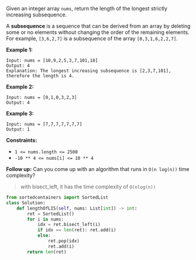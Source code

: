 Given an integer array `nums`, return the length of the longest strictly increasing subsequence.

A **subsequence** is a sequence that can be derived from an array by deleting some or no elements without changing the order of the remaining elements. For example, `[3,6,2,7]` is a subsequence of the array `[0,3,1,6,2,2,7]`.

 

**Example 1:**

```
Input: nums = [10,9,2,5,3,7,101,18]
Output: 4
Explanation: The longest increasing subsequence is [2,3,7,101], therefore the length is 4.
```

**Example 2:**

```
Input: nums = [0,1,0,3,2,3]
Output: 4
```

**Example 3:**

```
Input: nums = [7,7,7,7,7,7,7]
Output: 1
```

 

**Constraints:**

- `1 <= nums.length <= 2500`
- `-10 ** 4 <= nums[i] <= 10 ** 4`

 

**Follow up:** Can you come up with an algorithm that runs in `O(n log(n))` time complexity?

> with bisect_left, it has the time complexity of `O(nlog(n))`

```python
from sortedcontainers import SortedList
class Solution:
    def lengthOfLIS(self, nums: List[int]) -> int:
        ret = SortedList()
        for i in nums:
            idx = ret.bisect_left(i)
            if idx == len(ret): ret.add(i)
            else: 
                ret.pop(idx)
                ret.add(i)
        return len(ret)
```

